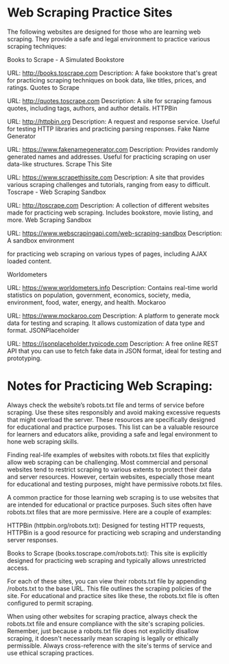 # Web Scraping Practice Sites
The following websites are designed for those who are learning web scraping. They provide a safe and legal environment to practice various scraping techniques:

Books to Scrape - A Simulated Bookstore

URL: http://books.toscrape.com
Description: A fake bookstore that's great for practicing scraping techniques on book data, like titles, prices, and ratings.
Quotes to Scrape

URL: http://quotes.toscrape.com
Description: A site for scraping famous quotes, including tags, authors, and author details.
HTTPBin

URL: http://httpbin.org
Description: A request and response service. Useful for testing HTTP libraries and practicing parsing responses.
Fake Name Generator

URL: https://www.fakenamegenerator.com
Description: Provides randomly generated names and addresses. Useful for practicing scraping on user data-like structures.
Scrape This Site

URL: https://www.scrapethissite.com
Description: A site that provides various scraping challenges and tutorials, ranging from easy to difficult.
Toscrape - Web Scraping Sandbox

URL: http://toscrape.com
Description: A collection of different websites made for practicing web scraping. Includes bookstore, movie listing, and more.
Web Scraping Sandbox

URL: https://www.webscrapingapi.com/web-scraping-sandbox
Description: A sandbox environment

for practicing web scraping on various types of pages, including AJAX loaded content.

Worldometers

URL: https://www.worldometers.info
Description: Contains real-time world statistics on population, government, economics, society, media, environment, food, water, energy, and health.
Mockaroo

URL: https://www.mockaroo.com
Description: A platform to generate mock data for testing and scraping. It allows customization of data type and format.
JSONPlaceholder

URL: https://jsonplaceholder.typicode.com
Description: A free online REST API that you can use to fetch fake data in JSON format, ideal for testing and prototyping.

# Notes for Practicing Web Scraping:
Always check the website’s robots.txt file and terms of service before scraping.
Use these sites responsibly and avoid making excessive requests that might overload the server.
These resources are specifically designed for educational and practice purposes.
This list can be a valuable resource for learners and educators alike, providing a safe and legal environment to hone web scraping skills.

Finding real-life examples of websites with robots.txt files that explicitly allow web scraping can be challenging. Most commercial and personal websites tend to restrict scraping to various extents to protect their data and server resources. However, certain websites, especially those meant for educational and testing purposes, might have permissive robots.txt files.

A common practice for those learning web scraping is to use websites that are intended for educational or practice purposes. Such sites often have robots.txt files that are more permissive. Here are a couple of examples:

HTTPBin (httpbin.org/robots.txt): Designed for testing HTTP requests, HTTPBin is a good resource for practicing web scraping and understanding server responses.

Books to Scrape (books.toscrape.com/robots.txt): This site is explicitly designed for practicing web scraping and typically allows unrestricted access.

For each of these sites, you can view their robots.txt file by appending /robots.txt to the base URL. This file outlines the scraping policies of the site. For educational and practice sites like these, the robots.txt file is often configured to permit scraping.

When using other websites for scraping practice, always check the robots.txt file and ensure compliance with the site's scraping policies. Remember, just because a robots.txt file does not explicitly disallow scraping, it doesn't necessarily mean scraping is legally or ethically permissible. Always cross-reference with the site's terms of service and use ethical scraping practices.